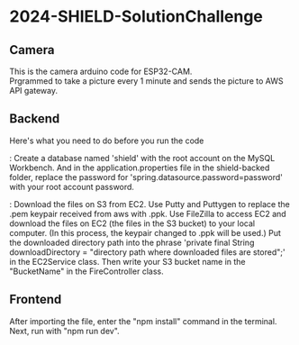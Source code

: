 # 2024-SHIELD-SolutionChallenge
## Camera
This is the camera arduino code for ESP32-CAM. </br>
Prgrammed to take a picture every 1 minute and sends the picture to AWS API gateway. </br>

## Backend
Here's what you need to do before you run the code </br>

: Create a database named 'shield' with the root account on the MySQL Workbench. And in the application.properties file in the shield-backed folder, replace the password for 'spring.datasource.password=password' with your root account password. </br>

: Download the files on S3 from EC2. Use Putty and Puttygen to replace the .pem keypair received from aws with .ppk. Use FileZilla to access EC2 and download the files on EC2 (the files in the S3 bucket) to your local computer. (In this process, the keypair changed to .ppk will be used.) Put the downloaded directory path into the phrase 'private final String downloadDirectory = "directory path where downloaded files are stored";' in the EC2Service class. Then write your S3 bucket name in the "BucketName" in the FireController class.</br>

## Frontend
After importing the file, enter the "npm install" command in the terminal. </br>
Next, run with "npm run dev".
